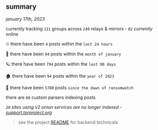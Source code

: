 
## summary
_january 17th, 2023_

currently tracking `131` groups across `240` relays & mirrors - _`82` currently online_

⏲ there have been `4` posts within the `last 24 hours`

🦈 there have been `94` posts within the `month of january`

🪐 there have been `794` posts within the `last 90 days`

🏚 there have been `94` posts within the `year of 2023`

🦕 there have been `5780` posts `since the dawn of ransomwatch`

there are `68` custom parsers indexing posts

_`20` sites using v2 onion services are no longer indexed - [support.torproject.org](https://support.torproject.org/onionservices/v2-deprecation/)_

> see the project [README](https://github.com/joshhighet/ransomwatch#ransomwatch--) for backend technicals
